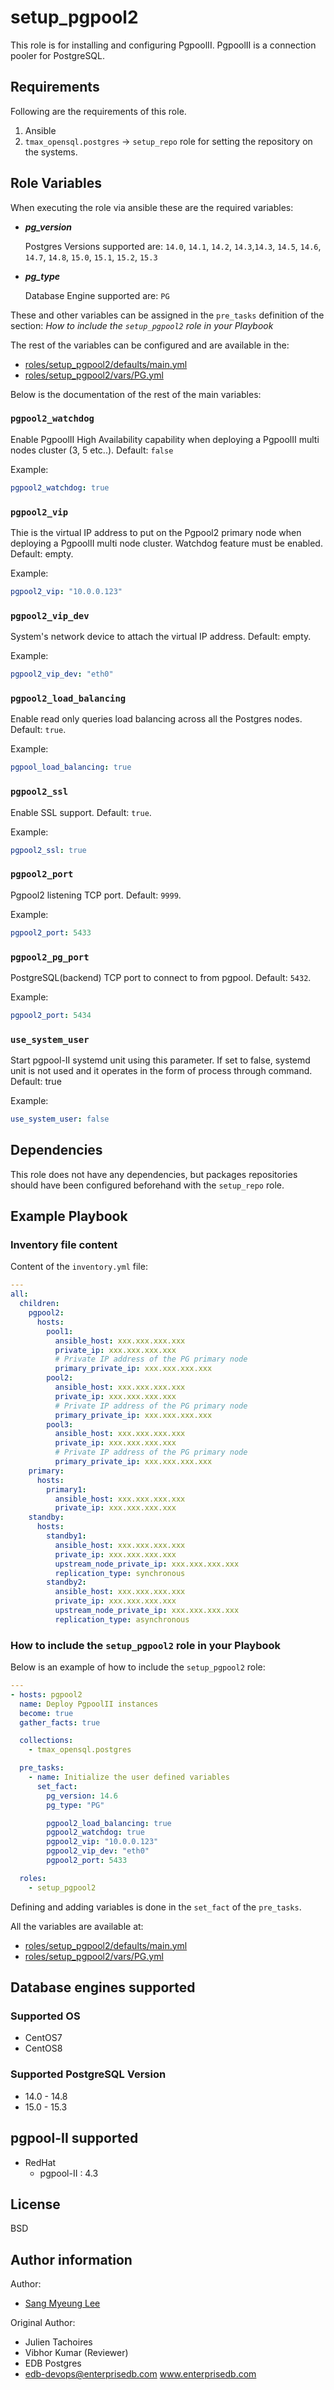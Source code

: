# setup_pgpool2

This role is for installing and configuring PgpoolII. PgpoolII is a
connection pooler for PostgreSQL.

## Requirements

Following are the requirements of this role.

1. Ansible
2. `tmax_opensql.postgres` -> `setup_repo` role for setting the repository on
   the systems.

## Role Variables

When executing the role via ansible these are the required variables:

- **_pg_version_**

  Postgres Versions supported are: `14.0`, `14.1`, `14.2`, `14.3`,`14.3`, `14.5`, `14.6`, `14.7`, `14.8`, `15.0`, `15.1`, `15.2`, `15.3`

- **_pg_type_**

  Database Engine supported are: `PG`

These and other variables can be assigned in the `pre_tasks` definition of the
section: _How to include the `setup_pgpool2` role in your Playbook_

The rest of the variables can be configured and are available in the:

  * [roles/setup_pgpool2/defaults/main.yml](./defaults/main.yml)
  * [roles/setup_pgpool2/vars/PG.yml](./vars/PG.yml)

Below is the documentation of the rest of the main variables:

### `pgpool2_watchdog`

Enable PgpoolII High Availability capability when deploying a PgpoolII multi
nodes cluster (3, 5 etc..). Default: `false`

Example:

```yaml
pgpool2_watchdog: true
```

### `pgpool2_vip`

Thie is the virtual IP address to put on the Pgpool2 primary node when
deploying a PgpoolII multi node cluster. Watchdog feature must be enabled.
Default: empty.

Example:

```yaml
pgpool2_vip: "10.0.0.123"
```

### `pgpool2_vip_dev`

System's network device to attach the virtual IP address. Default: empty.

Example:

```yaml
pgpool2_vip_dev: "eth0"
```

### `pgpool2_load_balancing`

Enable read only queries load balancing across all the Postgres nodes.
Default: `true`.

Example:

```yaml
pgpool_load_balancing: true
```

### `pgpool2_ssl`

Enable SSL support. Default: `true`.

Example:

```yaml
pgpool2_ssl: true
```

### `pgpool2_port`

Pgpool2 listening TCP port. Default: `9999`.

Example:

```yaml
pgpool2_port: 5433
```

### `pgpool2_pg_port`

PostgreSQL(backend) TCP port to connect to from pgpool. Default: `5432`.

Example:

```yaml
pgpool2_port: 5434
```

### `use_system_user`

Start pgpool-II systemd unit using this parameter.
If set to false, systemd unit is not used and it operates in the form of process through command.
Default: true

Example:

```yaml
use_system_user: false
```

## Dependencies

This role does not have any dependencies, but packages repositories should have
been configured beforehand with the `setup_repo` role.

## Example Playbook

### Inventory file content

Content of the `inventory.yml` file:

```yaml
---
all:
  children:
    pgpool2:
      hosts:
        pool1:
          ansible_host: xxx.xxx.xxx.xxx
          private_ip: xxx.xxx.xxx.xxx
          # Private IP address of the PG primary node
          primary_private_ip: xxx.xxx.xxx.xxx
        pool2:
          ansible_host: xxx.xxx.xxx.xxx
          private_ip: xxx.xxx.xxx.xxx
          # Private IP address of the PG primary node
          primary_private_ip: xxx.xxx.xxx.xxx
        pool3:
          ansible_host: xxx.xxx.xxx.xxx
          private_ip: xxx.xxx.xxx.xxx
          # Private IP address of the PG primary node
          primary_private_ip: xxx.xxx.xxx.xxx
    primary:
      hosts:
        primary1:
          ansible_host: xxx.xxx.xxx.xxx
          private_ip: xxx.xxx.xxx.xxx
    standby:
      hosts:
        standby1:
          ansible_host: xxx.xxx.xxx.xxx
          private_ip: xxx.xxx.xxx.xxx
          upstream_node_private_ip: xxx.xxx.xxx.xxx
          replication_type: synchronous
        standby2:
          ansible_host: xxx.xxx.xxx.xxx
          private_ip: xxx.xxx.xxx.xxx
          upstream_node_private_ip: xxx.xxx.xxx.xxx
          replication_type: asynchronous
```

### How to include the `setup_pgpool2` role in your Playbook

Below is an example of how to include the `setup_pgpool2` role:

```yaml
---
- hosts: pgpool2
  name: Deploy PgpoolII instances
  become: true
  gather_facts: true

  collections:
    - tmax_opensql.postgres

  pre_tasks:
    - name: Initialize the user defined variables
      set_fact:
        pg_version: 14.6
        pg_type: "PG"

        pgpool2_load_balancing: true
        pgpool2_watchdog: true
        pgpool2_vip: "10.0.0.123"
        pgpool2_vip_dev: "eth0"
        pgpool2_port: 5433

  roles:
    - setup_pgpool2
```

Defining and adding variables is done in the `set_fact` of the `pre_tasks`.

All the variables are available at:

  * [roles/setup_pgpool2/defaults/main.yml](./defaults/main.yml)
  * [roles/setup_pgpool2/vars/PG.yml](./vars/PG.yml)

## Database engines supported
### Supported OS
- CentOS7
- CentOS8

### Supported PostgreSQL Version
- 14.0 - 14.8
- 15.0 - 15.3

## pgpool-II supported

- RedHat
  * pgpool-II : 4.3

## License

BSD

## Author information

Author:
  * [Sang Myeung Lee](https://github.com/sungmu1)

Original Author:
  * Julien Tachoires
  * Vibhor Kumar (Reviewer)
  * EDB Postgres
  * edb-devops@enterprisedb.com www.enterprisedb.com
